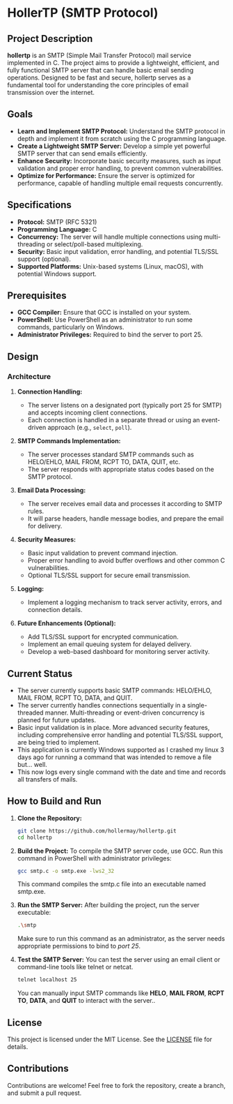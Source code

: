 # HollerTP (SMTP Protocol)

## Project Description

**hollertp** is an SMTP (Simple Mail Transfer Protocol) mail service implemented in C. The project aims to provide a lightweight, efficient, and fully functional SMTP server that can handle basic email sending operations. Designed to be fast and secure, hollertp serves as a fundamental tool for understanding the core principles of email transmission over the internet.

## Goals

- **Learn and Implement SMTP Protocol:** Understand the SMTP protocol in depth and implement it from scratch using the C programming language.
- **Create a Lightweight SMTP Server:** Develop a simple yet powerful SMTP server that can send emails efficiently.
- **Enhance Security:** Incorporate basic security measures, such as input validation and proper error handling, to prevent common vulnerabilities.
- **Optimize for Performance:** Ensure the server is optimized for performance, capable of handling multiple email requests concurrently.

## Specifications

- **Protocol:** SMTP (RFC 5321)
- **Programming Language:** C
- **Concurrency:** The server will handle multiple connections using multi-threading or select/poll-based multiplexing.
- **Security:** Basic input validation, error handling, and potential TLS/SSL support (optional).
- **Supported Platforms:** Unix-based systems (Linux, macOS), with potential Windows support.

## Prerequisites
- **GCC Compiler:** Ensure that GCC is installed on your system.
- **PowerShell:** Use PowerShell as an administrator to run some commands, particularly on Windows.
- **Administrator Privileges:** Required to bind the server to port 25.

## Design

### Architecture

1. **Connection Handling:**
   - The server listens on a designated port (typically port 25 for SMTP) and accepts incoming client connections.
   - Each connection is handled in a separate thread or using an event-driven approach (e.g., `select`, `poll`).

2. **SMTP Commands Implementation:**
   - The server processes standard SMTP commands such as HELO/EHLO, MAIL FROM, RCPT TO, DATA, QUIT, etc.
   - The server responds with appropriate status codes based on the SMTP protocol.

3. **Email Data Processing:**
   - The server receives email data and processes it according to SMTP rules.
   - It will parse headers, handle message bodies, and prepare the email for delivery.

4. **Security Measures:**
   - Basic input validation to prevent command injection.
   - Proper error handling to avoid buffer overflows and other common C vulnerabilities.
   - Optional TLS/SSL support for secure email transmission.

5. **Logging:**
   - Implement a logging mechanism to track server activity, errors, and connection details.

6. **Future Enhancements (Optional):**
   - Add TLS/SSL support for encrypted communication.
   - Implement an email queuing system for delayed delivery.
   - Develop a web-based dashboard for monitoring server activity.
  
## Current Status

- The server currently supports basic SMTP commands: HELO/EHLO, MAIL FROM, RCPT TO, DATA, and QUIT.
- The server currently handles connections sequentially in a single-threaded manner. Multi-threading or event-driven concurrency is planned for future updates.
- Basic input validation is in place. More advanced security features, including comprehensive error handling and potential TLS/SSL support, are being tried to implement.
- This application is currently Windows supported as I crashed my linux 3 days ago for running a command that was intended to remove a file but... well.
- This now logs every single command with the date and time and records all transfers of mails.



## How to Build and Run

1. **Clone the Repository:**
   ```bash
   git clone https://github.com/hollermay/hollertp.git
   cd hollertp

2. **Build the Project:**
   To compile the SMTP server code, use GCC. Run this command in PowerShell with administrator privileges:
   ```bash
   gcc smtp.c -o smtp.exe -lws2_32
   ```
   This command compiles the smtp.c file into an executable named smtp.exe.
   
3. **Run the SMTP Server:**
   After building the project, run the server executable:
   ``` bash
   .\smtp
   ```
   Make sure to run this command as an administrator, as the server needs appropriate permissions to bind to *port 25*.
   

5. **Test the SMTP Server:**
   You can test the server using an email client or command-line tools like telnet or netcat.
   ``` bash
   telnet localhost 25
   ```
   You can manually input SMTP commands like **HELO**, **MAIL FROM**, **RCPT TO**, **DATA**, and **QUIT** to interact with the server..

     

## License

This project is licensed under the MIT License. See the [LICENSE](./LICENSE) file for details.

## Contributions

Contributions are welcome! Feel free to fork the repository, create a branch, and submit a pull request.


